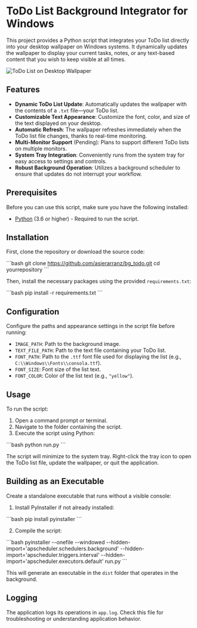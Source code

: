 # ToDo List Background Integrator for Windows

This project provides a Python script that integrates your ToDo list directly into your desktop wallpaper on Windows systems. It dynamically updates the wallpaper to display your current tasks, notes, or any text-based content that you wish to keep visible at all times.

![ToDo List on Desktop Wallpaper](path/to/your/image.jpg)

## Features

- **Dynamic ToDo List Update**: Automatically updates the wallpaper with the contents of a `.txt` file—your ToDo list.
- **Customizable Text Appearance**: Customize the font, color, and size of the text displayed on your desktop.
- **Automatic Refresh**: The wallpaper refreshes immediately when the ToDo list file changes, thanks to real-time monitoring.
- **Multi-Monitor Support** (Pending): Plans to support different ToDo lists on multiple monitors.
- **System Tray Integration**: Conveniently runs from the system tray for easy access to settings and controls.
- **Robust Background Operation**: Utilizes a background scheduler to ensure that updates do not interrupt your workflow.

## Prerequisites

Before you can use this script, make sure you have the following installed:

- [Python](https://www.python.org/downloads/) (3.6 or higher) - Required to run the script.

## Installation

First, clone the repository or download the source code:

\```bash
git clone https://github.com/asierarranz/bg_todo.git
cd yourrepository
\```

Then, install the necessary packages using the provided `requirements.txt`:

\```bash
pip install -r requirements.txt
\```

## Configuration

Configure the paths and appearance settings in the script file before running:

- `IMAGE_PATH`: Path to the background image.
- `TEXT_FILE_PATH`: Path to the text file containing your ToDo list.
- `FONT_PATH`: Path to the `.ttf` font file used for displaying the list (e.g., `C:\\Windows\\Fonts\\consola.ttf`).
- `FONT_SIZE`: Font size of the list text.
- `FONT_COLOR`: Color of the list text (e.g., `"yellow"`).

## Usage

To run the script:

1. Open a command prompt or terminal.
2. Navigate to the folder containing the script.
3. Execute the script using Python:

\```bash
python run.py
\```

The script will minimize to the system tray. Right-click the tray icon to open the ToDo list file, update the wallpaper, or quit the application.

## Building as an Executable

Create a standalone executable that runs without a visible console:

1. Install PyInstaller if not already installed:

\```bash
pip install pyinstaller
\```

2. Compile the script:

\```bash
pyinstaller --onefile --windowed --hidden-import='apscheduler.schedulers.background' --hidden-import='apscheduler.triggers.interval' --hidden-import='apscheduler.executors.default' run.py
\```

This will generate an executable in the `dist` folder that operates in the background.

## Logging

The application logs its operations in `app.log`. Check this file for troubleshooting or understanding application behavior.
